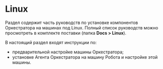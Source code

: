 # Linux
Раздел содержит часть руководств по установке компонентов Оркестратора на машинах под Linux. Полный список руководств можно просмотреть в комплекте поставки (папка **Docs > Linux**).

В настоящий раздел входят инструкции по:
- предварительной настройке машины Оркестратора;
- установке Агента Оркестратора на машину Робота и настройке этой машины.

